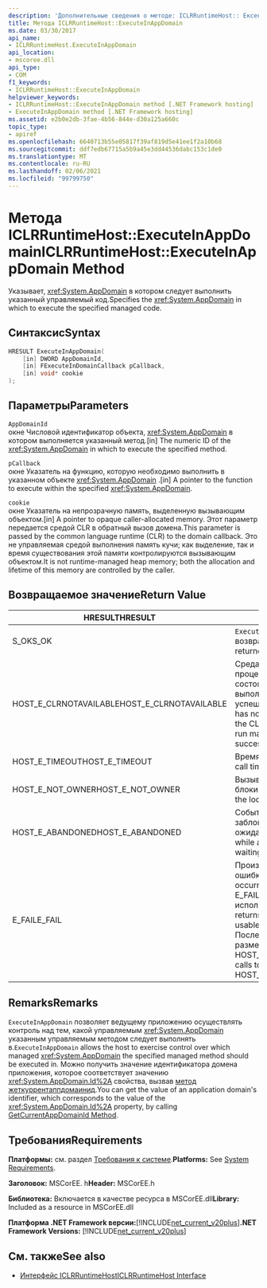 ```yaml
---
description: 'Дополнительные сведения о методе: ICLRRuntimeHost:: Ексекутеинаппдомаин'
title: Метода ICLRRuntimeHost::ExecuteInAppDomain
ms.date: 03/30/2017
api_name:
- ICLRRuntimeHost.ExecuteInAppDomain
api_location:
- mscoree.dll
api_type:
- COM
f1_keywords:
- ICLRRuntimeHost::ExecuteInAppDomain
helpviewer_keywords:
- ICLRRuntimeHost::ExecuteInAppDomain method [.NET Framework hosting]
- ExecuteInAppDomain method [.NET Framework hosting]
ms.assetid: e2b0e2db-3fae-4b56-844e-d30a125a660c
topic_type:
- apiref
ms.openlocfilehash: 6640713b55e05817f39af819d5e41ee1f2a10b68
ms.sourcegitcommit: ddf7edb67715a5b9a45e3dd44536dabc153c1de0
ms.translationtype: MT
ms.contentlocale: ru-RU
ms.lasthandoff: 02/06/2021
ms.locfileid: "99799750"
---
```

# <a name="iclrruntimehostexecuteinappdomain-method"></a><span data-ttu-id="5caa3-103">Метода ICLRRuntimeHost::ExecuteInAppDomain</span><span class="sxs-lookup"><span data-stu-id="5caa3-103">ICLRRuntimeHost::ExecuteInAppDomain Method</span></span>

<span data-ttu-id="5caa3-104">Указывает, <xref:System.AppDomain> в котором следует выполнить указанный управляемый код.</span><span class="sxs-lookup"><span data-stu-id="5caa3-104">Specifies the <xref:System.AppDomain> in which to execute the specified managed code.</span></span>  
  
## <a name="syntax"></a><span data-ttu-id="5caa3-105">Синтаксис</span><span class="sxs-lookup"><span data-stu-id="5caa3-105">Syntax</span></span>  
  
```cpp  
HRESULT ExecuteInAppDomain(  
    [in] DWORD AppDomainId,
    [in] FExecuteInDomainCallback pCallback,
    [in] void* cookie  
);  
```  
  
## <a name="parameters"></a><span data-ttu-id="5caa3-106">Параметры</span><span class="sxs-lookup"><span data-stu-id="5caa3-106">Parameters</span></span>  

 `AppDomainId`  
 <span data-ttu-id="5caa3-107">окне Числовой идентификатор объекта, <xref:System.AppDomain> в котором выполняется указанный метод.</span><span class="sxs-lookup"><span data-stu-id="5caa3-107">[in] The numeric ID of the <xref:System.AppDomain> in which to execute the specified method.</span></span>  
  
 `pCallback`  
 <span data-ttu-id="5caa3-108">окне Указатель на функцию, которую необходимо выполнить в указанном объекте <xref:System.AppDomain> .</span><span class="sxs-lookup"><span data-stu-id="5caa3-108">[in] A pointer to the function to execute within the specified <xref:System.AppDomain>.</span></span>  
  
 `cookie`  
 <span data-ttu-id="5caa3-109">окне Указатель на непрозрачную память, выделенную вызывающим объектом.</span><span class="sxs-lookup"><span data-stu-id="5caa3-109">[in] A pointer to opaque caller-allocated memory.</span></span> <span data-ttu-id="5caa3-110">Этот параметр передается средой CLR в обратный вызов домена.</span><span class="sxs-lookup"><span data-stu-id="5caa3-110">This parameter is passed by the common language runtime (CLR) to the domain callback.</span></span> <span data-ttu-id="5caa3-111">Это не управляемая средой выполнения память кучи; как выделение, так и время существования этой памяти контролируются вызывающим объектом.</span><span class="sxs-lookup"><span data-stu-id="5caa3-111">It is not runtime-managed heap memory; both the allocation and lifetime of this memory are controlled by the caller.</span></span>  
  
## <a name="return-value"></a><span data-ttu-id="5caa3-112">Возвращаемое значение</span><span class="sxs-lookup"><span data-stu-id="5caa3-112">Return Value</span></span>  
  
|<span data-ttu-id="5caa3-113">HRESULT</span><span class="sxs-lookup"><span data-stu-id="5caa3-113">HRESULT</span></span>|<span data-ttu-id="5caa3-114">Описание:</span><span class="sxs-lookup"><span data-stu-id="5caa3-114">Description</span></span>|  
|-------------|-----------------|  
|<span data-ttu-id="5caa3-115">S_OK</span><span class="sxs-lookup"><span data-stu-id="5caa3-115">S_OK</span></span>|<span data-ttu-id="5caa3-116">`ExecuteInAppDomain` успешно возвращено.</span><span class="sxs-lookup"><span data-stu-id="5caa3-116">`ExecuteInAppDomain` returned successfully.</span></span>|  
|<span data-ttu-id="5caa3-117">HOST_E_CLRNOTAVAILABLE</span><span class="sxs-lookup"><span data-stu-id="5caa3-117">HOST_E_CLRNOTAVAILABLE</span></span>|<span data-ttu-id="5caa3-118">Среда CLR не была загружена в процесс, или среда CLR находится в состоянии, в котором она не может выполнить управляемый код или успешно обработать вызов.</span><span class="sxs-lookup"><span data-stu-id="5caa3-118">The CLR has not been loaded into a process, or the CLR is in a state in which it cannot run managed code or process the call successfully.</span></span>|  
|<span data-ttu-id="5caa3-119">HOST_E_TIMEOUT</span><span class="sxs-lookup"><span data-stu-id="5caa3-119">HOST_E_TIMEOUT</span></span>|<span data-ttu-id="5caa3-120">Время ожидания вызова истекло.</span><span class="sxs-lookup"><span data-stu-id="5caa3-120">The call timed out.</span></span>|  
|<span data-ttu-id="5caa3-121">HOST_E_NOT_OWNER</span><span class="sxs-lookup"><span data-stu-id="5caa3-121">HOST_E_NOT_OWNER</span></span>|<span data-ttu-id="5caa3-122">Вызывающий объект не владеет блокировкой.</span><span class="sxs-lookup"><span data-stu-id="5caa3-122">The caller does not own the lock.</span></span>|  
|<span data-ttu-id="5caa3-123">HOST_E_ABANDONED</span><span class="sxs-lookup"><span data-stu-id="5caa3-123">HOST_E_ABANDONED</span></span>|<span data-ttu-id="5caa3-124">Событие было отменено, пока заблокированный поток или волокно ожидают его.</span><span class="sxs-lookup"><span data-stu-id="5caa3-124">An event was canceled while a blocked thread or fiber was waiting on it.</span></span>|  
|<span data-ttu-id="5caa3-125">E_FAIL</span><span class="sxs-lookup"><span data-stu-id="5caa3-125">E_FAIL</span></span>|<span data-ttu-id="5caa3-126">Произошла неизвестная фатальная ошибка.</span><span class="sxs-lookup"><span data-stu-id="5caa3-126">An unknown catastrophic failure occurred.</span></span> <span data-ttu-id="5caa3-127">Если метод возвращает E_FAIL, среда CLR больше не может использоваться в процессе.</span><span class="sxs-lookup"><span data-stu-id="5caa3-127">If a method returns E_FAIL, the CLR is no longer usable within the process.</span></span> <span data-ttu-id="5caa3-128">Последующие вызовы методов размещения возвращают HOST_E_CLRNOTAVAILABLE.</span><span class="sxs-lookup"><span data-stu-id="5caa3-128">Subsequent calls to hosting methods return HOST_E_CLRNOTAVAILABLE.</span></span>|  
  
## <a name="remarks"></a><span data-ttu-id="5caa3-129">Remarks</span><span class="sxs-lookup"><span data-stu-id="5caa3-129">Remarks</span></span>  

 <span data-ttu-id="5caa3-130">`ExecuteInAppDomain` позволяет ведущему приложению осуществлять контроль над тем, какой управляемым <xref:System.AppDomain> указанным управляемым методом следует выполнять в.</span><span class="sxs-lookup"><span data-stu-id="5caa3-130">`ExecuteInAppDomain` allows the host to exercise control over which managed <xref:System.AppDomain> the specified managed method should be executed in.</span></span> <span data-ttu-id="5caa3-131">Можно получить значение идентификатора домена приложения, которое соответствует значению <xref:System.AppDomain.Id%2A> свойства, вызвав [метод жеткуррентаппдомаинид](iclrruntimehost-getcurrentappdomainid-method.md).</span><span class="sxs-lookup"><span data-stu-id="5caa3-131">You can get the value of an application domain's identifier, which corresponds to the value of the <xref:System.AppDomain.Id%2A> property, by calling [GetCurrentAppDomainId Method](iclrruntimehost-getcurrentappdomainid-method.md).</span></span>  
  
## <a name="requirements"></a><span data-ttu-id="5caa3-132">Требования</span><span class="sxs-lookup"><span data-stu-id="5caa3-132">Requirements</span></span>  

 <span data-ttu-id="5caa3-133">**Платформы:** см. раздел [Требования к системе](../../get-started/system-requirements.md).</span><span class="sxs-lookup"><span data-stu-id="5caa3-133">**Platforms:** See [System Requirements](../../get-started/system-requirements.md).</span></span>  
  
 <span data-ttu-id="5caa3-134">**Заголовок:** MSCorEE. h</span><span class="sxs-lookup"><span data-stu-id="5caa3-134">**Header:** MSCorEE.h</span></span>  
  
 <span data-ttu-id="5caa3-135">**Библиотека:** Включается в качестве ресурса в MSCorEE.dll</span><span class="sxs-lookup"><span data-stu-id="5caa3-135">**Library:** Included as a resource in MSCorEE.dll</span></span>  
  
 <span data-ttu-id="5caa3-136">**Платформа .NET Framework версии:**[!INCLUDE[net_current_v20plus](../../../../includes/net-current-v20plus-md.md)]</span><span class="sxs-lookup"><span data-stu-id="5caa3-136">**.NET Framework Versions:** [!INCLUDE[net_current_v20plus](../../../../includes/net-current-v20plus-md.md)]</span></span>  
  
## <a name="see-also"></a><span data-ttu-id="5caa3-137">См. также</span><span class="sxs-lookup"><span data-stu-id="5caa3-137">See also</span></span>

- [<span data-ttu-id="5caa3-138">Интерфейс ICLRRuntimeHost</span><span class="sxs-lookup"><span data-stu-id="5caa3-138">ICLRRuntimeHost Interface</span></span>](iclrruntimehost-interface.md)
